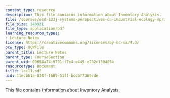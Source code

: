 ```yaml
---
content_type: resource
description: This file contains information about Inventory Analysis.
file: /courses/esd-123j-systems-perspectives-on-industrial-ecology-spring-2006/11ecb61a034ff68951ffbccbf7368cde_lec11.pdf
file_size: 140921
file_type: application/pdf
learning_resource_types:
- Lecture Notes
license: https://creativecommons.org/licenses/by-nc-sa/4.0/
ocw_type: OCWFile
parent_title: Lecture Notes
parent_type: CourseSection
parent_uid: 09654a74-9791-f7e4-e445-e282c1394854
resourcetype: Document
title: lec11.pdf
uid: 11ecb61a-034f-f689-51ff-bccbf7368cde
---
```

This file contains information about Inventory Analysis.